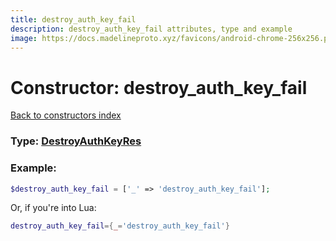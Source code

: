 ```yaml
---
title: destroy_auth_key_fail
description: destroy_auth_key_fail attributes, type and example
image: https://docs.madelineproto.xyz/favicons/android-chrome-256x256.png
---
```

# Constructor: destroy\_auth\_key\_fail  
[Back to constructors index](index.md)






### Type: [DestroyAuthKeyRes](../types/DestroyAuthKeyRes.md)


### Example:

```php
$destroy_auth_key_fail = ['_' => 'destroy_auth_key_fail'];
```  


Or, if you're into Lua:

```lua
destroy_auth_key_fail={_='destroy_auth_key_fail'}

```


